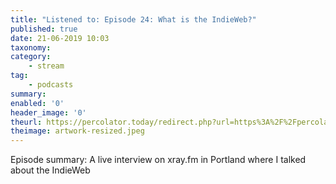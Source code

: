 ```yaml
---
title: "Listened to: Episode 24: What is the IndieWeb?"
published: true
date: 21-06-2019 10:03
taxonomy:
category:
	- stream
tag:
	- podcasts
summary:
enabled: '0'
header_image: '0'
theurl: https://percolator.today/redirect.php?url=https%3A%2F%2Fpercolator.today%2Fmedia%2FEpisode_24.mp3
theimage: artwork-resized.jpeg
--- 
```

Episode summary: A live interview on xray.fm in Portland where I talked about the IndieWeb
